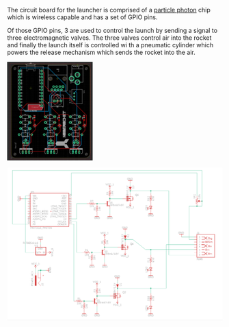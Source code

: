 The circuit board for the launcher is comprised of a [particle photon](particle.md) chip which is wireless capable and has a set of GPIO pins. 

Of those GPIO pins, 3 are used to control the launch by sending a signal to three electromagnetic valves. The three valves control air into the rocket and finally the launch itself is controlled wi
th a pneumatic cylinder which powers the release mechanism which sends the rocket into the air.

<img src="images/circuit-design.png" width="200" />

![Circuit Board](images/schematic.png "Board Text 1") 